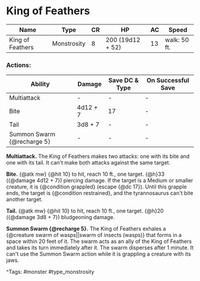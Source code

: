 # King of Feathers

| Name | Type | CR | HP | AC | Speed |
|------|------|----|----|----|-------|
| King of Feathers | Monstrosity | 8 | 200 (19d12 + 52) | 13 | walk: 50 ft. |

### Actions:

| Ability | Damage | Save DC & Type | On Successful Save |
|---------|--------|----------------|--------------------|
| Multiattack | - | - | - |
| Bite | 4d12 + 7 | 17 | - |
| Tail | 3d8 + 7 | - | - |
| Summon Swarm {@recharge 5} | - | - | - |


**Multiattack.** The King of Feathers makes two attacks: one with its bite and one with its tail. It can't make both attacks against the same target.

**Bite.** {@atk mw} {@hit 10} to hit, reach 10 ft., one target. {@h}33 ({@damage 4d12 + 7}) piercing damage. If the target is a Medium or smaller creature, it is {@condition grappled} (escape {@dc 17}). Until this grapple ends, the target is {@condition restrained}, and the tyrannosaurus can't bite another target.

**Tail.** {@atk mw} {@hit 10} to hit, reach 10 ft., one target. {@h}20 ({@damage 3d8 + 7}) bludgeoning damage.

**Summon Swarm {@recharge 5}.** The King of Feathers exhales a {@creature swarm of wasps||swarm of insects (wasps)} that forms in a space within 20 feet of it. The swarm acts as an ally of the King of Feathers and takes its turn immediately after it. The swarm disperses after 1 minute. It can't use the Summon Swarm action while it is grappling a creature with its jaws.

^Tags: #monster #type_monstrosity